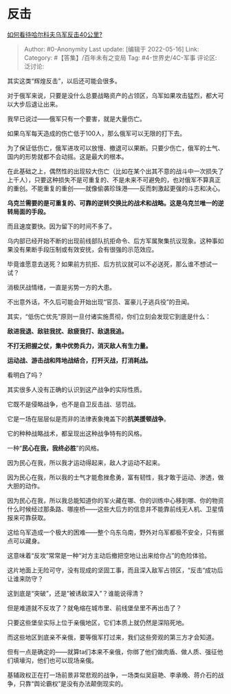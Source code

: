# 反击
[如何看待哈尔科夫乌军反击40公里?](https://www.zhihu.com/question/532188516/answer/2479830793)

> Author: #0-Anonymity
> Last update: [编辑于 2022-05-16]
> Link:
> Category: #【答集】/百年未有之变局
> Tag: #4-世界史/4C-军事
> 评论区:
> 泛讨论:

其实这类“辉煌反击”，以后还可能会很多。

对于俄军来说，只要是没什么总要战略资产的占领区，乌军如果攻击猛烈，都大可以大步后退让出来。

我早已说过——俄军只有一个要害，就是大量伤亡。

如果乌军每天造成的伤亡低于100人，那么俄军可以无限的打下去。

为了保证低伤亡，俄军进攻可以放慢、撤退可以果断。只要少伤亡，俄军的士气、国内的形势就都不会动摇。这是最大的根本。

在此基础之上，偶然性的出现较大伤亡（比如在某个出其不意的战斗中一次损失了上千人），只要这种损失不是可重复的、不是未来不可避免的，也对俄军不算真正的重创。不能重复的重创——就像偷袭珍珠港——反而刺激起更强的斗志和决心。

**乌克兰需要的是可重复的、可靠的逆转交换比的战术和战略。这是乌克兰唯一的逆转局面的手段。**

而且速度要快。因为留下的时间不多了。

乌内部已经开始不断的出现前线部队抗拒命令、后方军属聚集抗议现象。这种事如果没有果断手段压制或有效安抚，会有很强的示范效应。

毕竟谁愿意去送死？如果前方抗拒、后方抗议就可以不必送死，那么谁不想试一试？

消极厌战情绪，一直是劣势一方的大患。

不出意外话，不久后可能会开始出现“官员、富豪儿子逃兵役”的丑闻。

其实，“低伤亡优先”原则一旦付诸实施贯彻，你们立刻会发现它到底是什么：

**敌进我退、敌驻我扰、敌疲我打、敌退我追。**

**不打无把握之仗，集中优势兵力，消灭敌人有生力量。**

**运动战、游击战和阵地战结合，打歼灭战，打消耗战。**

看明白了吗？

其实很多人没有正确的认识到这产战争的实际性质。

它既不是侵略战争，也不是自卫反击战、惩罚战。

它是一场在层层似是而非的法律表象掩盖下的**抗美援顿战争**。

它的种种战略战术，都呈现出这种战争特有的风格。

一种“**民心在我，我终必胜**”的风格。

因为民心在我，所以我才运动得起来，敌人才运动不起来。

因为民心在我，所以我的士气才能愈挫愈勇，富有韧性，我才敢于运动、渗透，做大胆的动作。

因为民心在我，所以我总能知道你的军火藏在哪、你的训练中心移到哪、你的物资什么时候经过那条路、哪座桥——这些大后方的信息并不能靠前线无人机、卫星情报来可靠获取。

这给乌军造成一个极大的困难——整个乌东乌南，野外对乌军都极不安全，只有据点可以藏身。

这意味着“反攻”常常是一种“对方主动后撤把空地让出来给你占”的危险体验。

这片地面上无险可守，没有现成的坚固工事，而且深入敌军占领区，“反击“成功后让谁来防守？

这到底是“突破”，还是“被诱敌深入”？谁能说得清？

但是难道就不反攻了？就龟缩在城市里、前线堡垒里不再出击了？

只要这些堡垒实际上位于亲俄地区，它们本质上就仍然是深陷死地。

而这些地区到底亲不亲俄，要等俄军打过来，我们这些旁观的第三方才会知道。

但有一点是确定的——就算ta们本来不亲俄，你绑了他们做肉盾、做人质、强征他们填壕沟，他们也可以现场亲俄。

基辅政权正在打一场前景非常悲观的战争，一场类似吴庭艳、李承晚、蒋介石的战争，只靠“舆论霸权”是没有办法颠倒现实的。
